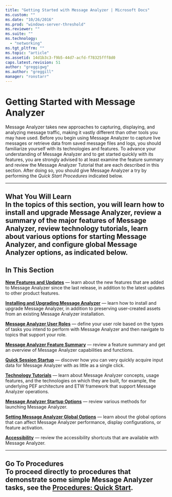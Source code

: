 ```yaml
---
title: "Getting Started with Message Analyzer | Microsoft Docs"
ms.custom: ""
ms.date: "10/26/2016"
ms.prod: "windows-server-threshold"
ms.reviewer: ""
ms.suite: ""
ms.technology: 
  - "networking"
ms.tgt_pltfrm: ""
ms.topic: "article"
ms.assetid: 14d1b3c3-f9b5-44d7-acfd-f78325fff8d0
caps.latest.revision: 51
author: "greggigwg"
ms.author: "greggill"
manager: "ronstarr"
---
```

# Getting Started with Message Analyzer
Message Analyzer takes new approaches to capturing, displaying, and analyzing message traffic, making it vastly different than other tools you may have used. Before you begin using Message Analyzer to capture live messages or retrieve data from saved message files and logs, you should familiarize yourself with its technologies and features. To advance your understanding of Message Analyzer and to get started quickly with its features, you are strongly advised to at least examine the feature summary and review the Message Analyzer Tutorial that are each described in this section. After doing so, you should give Message Analyzer a try by performing the *Quick Start Procedures* indicated below.  
  
 ---  
  
 **What You Will Learn**   
In the topics of this section, you will learn how to  install and upgrade Message Analyzer, review a summary of the  major features of Message Analyzer, review technology tutorials, learn about various options for starting Message Analyzer, and configure global Message Analyzer options, as indicated below.  
---  
  
## In This Section  
 **[New Features and Updates](new-features-and-updates.md)**  — learn about the new features that are added to Message Analyzer since the last release, in addition to the latest updates to other product features.  
  
 **[Installing and Upgrading Message Analyzer](installing-and-upgrading-message-analyzer.md)**  — learn how to install and upgrade Message Analyzer, in addition to preserving user-created assets from an existing Message Analyzer installation.  
  
 **[Message Analyzer User Roles](message-analyzer-user-roles.md)**  — define your user role based on the types of tasks you intend to perform with Message Analyzer and then navigate to topics that support your role.  
  
 **[Message Analyzer Feature Summary](message-analyzer-feature-summary.md)**  — review a feature summary and get an overview of Message Analyzer capabilities and functions.  
  
 **[Quick Session Startup](quick-session-startup.md)**  — discover how you can very quickly acquire input data for Message Analyzer with as little as a single click.  
  
 **[Technology Tutorials](technology-tutorials.md)**  — learn about Message Analyzer concepts, usage features, and the technologies on which they are built, for example, the underlying PEF architecture and ETW framework that support Message Analyzer operations.  
  
 **[Message Analyzer Startup Options](message-analyzer-startup-options.md)**  — review various methods for launching Message Analyzer.  
  
 **[Setting Message Analyzer Global Options](setting-message-analyzer-global-options.md)**  — learn about the global options that can affect Message Analyzer performance, display configurations, or feature activation.  
  
 **[Accessibility](accessibility.md)**  — review the accessibility shortcuts that are available with Message Analyzer.  
  
---  
  
 **Go To Procedures**   
To proceed directly to procedures that demonstrate some simple Message Analyzer tasks, see the **[Procedures: Quick Start](procedures-quick-start.md)**.   
---